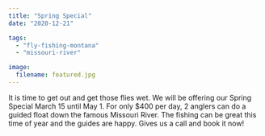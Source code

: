```yaml
---
title: "Spring Special"
date: "2020-12-21"

tags: 
  - "fly-fishing-montana"
  - "missouri-river"

image:
  filename: featured.jpg
---
```




It is time to get out and get those flies wet. We will be offering our Spring Special March 15 until May 1. For only $400 per day, 2 anglers can do a guided float down the famous Missouri River. The fishing can be great this time of year and the guides are happy. Gives us a call and book it now!
